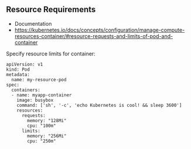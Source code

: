 ## Resource Requirements

* Documentation
* https://kubernetes.io/docs/concepts/configuration/manage-compute-resources-container/#resource-requests-and-limits-of-pod-and-container

Specify resource limits for container:

```
apiVersion: v1
kind: Pod
metadata:
  name: my-resource-pod
spec:
  containers:
  - name: myapp-container
    image: busybox
    command: ['sh', '-c', 'echo Kubernetes is cool! && sleep 3600']
    resources:
      requests:
        memory: "128Mi"
        cpu: "100m"
      limits:
        memory: "256Mi"
        cpu: "250m"
```